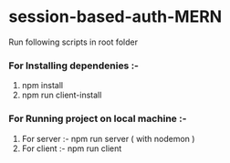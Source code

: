 # session-based-auth-MERN

Run following scripts in root folder

### For Installing dependenies :-

1. npm install
2. npm run client-install

### For Running project on local machine :-

1. For server :- npm run server ( with nodemon )
2. For client :- npm run client
